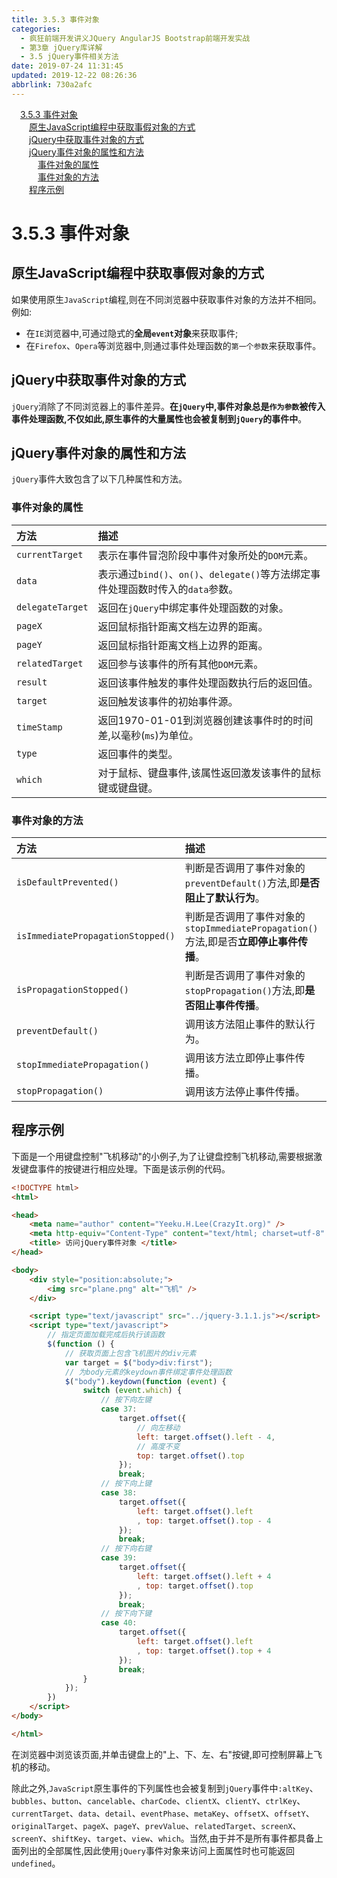 ```yaml
---
title: 3.5.3 事件对象
categories: 
  - 疯狂前端开发讲义JQuery AngularJS Bootstrap前端开发实战
  - 第3章 jQuery库详解
  - 3.5 jQuery事件相关方法
date: 2019-07-24 11:31:45
updated: 2019-12-22 08:26:36
abbrlink: 730a2afc
---
```

<div id='my_toc'><a href="/JavaReadingNotes/730a2afc/#3-5-3-事件对象" class="header_1">3.5.3 事件对象</a><br><a href="/JavaReadingNotes/730a2afc/#原生JavaScript编程中获取事假对象的方式" class="header_2">原生JavaScript编程中获取事假对象的方式</a><br><a href="/JavaReadingNotes/730a2afc/#jQuery中获取事件对象的方式" class="header_2">jQuery中获取事件对象的方式</a><br><a href="/JavaReadingNotes/730a2afc/#jQuery事件对象的属性和方法" class="header_2">jQuery事件对象的属性和方法</a><br><a href="/JavaReadingNotes/730a2afc/#事件对象的属性" class="header_3">事件对象的属性</a><br><a href="/JavaReadingNotes/730a2afc/#事件对象的方法" class="header_3">事件对象的方法</a><br><a href="/JavaReadingNotes/730a2afc/#程序示例" class="header_2">程序示例</a><br></div>
<style>.header_1{margin-left: 1em;}.header_2{margin-left: 2em;}.header_3{margin-left: 3em;}.header_4{margin-left: 4em;}.header_5{margin-left: 5em;}.header_6{margin-left: 6em;}</style>
<!--more-->
<script>if (navigator.platform.search('arm')==-1){document.getElementById('my_toc').style.display = 'none';}var e,p = document.getElementsByTagName('p');while (p.length>0) {e = p[0];e.parentElement.removeChild(e);}</script>

<!--end-->
<!--SSTStart-->
# 3.5.3 事件对象 #
## 原生JavaScript编程中获取事假对象的方式 ##
如果使用原生`JavaScript`编程,则在不同浏览器中获取事件对象的方法并不相同。例如:
- 在`IE`浏览器中,可通过隐式的**全局`event`对象**来获取事件;
- 在`Firefox`、`Opera`等浏览器中,则通过事件处理函数的`第一个参数`来获取事件。

## jQuery中获取事件对象的方式 ##
`jQuery`消除了不同浏览器上的事件差异。**在`jQuery`中,事件对象总是`作为参数`被传入事件处理函数,不仅如此,原生事件的大量属性也会被复制到`jQuery`的事件中**。
## jQuery事件对象的属性和方法 ##
`jQuery`事件大致包含了以下几种属性和方法。
### 事件对象的属性 ###

|方法|描述|
|:---|:---|
|`currentTarget`|表示在事件冒泡阶段中事件对象所处的`DOM`元素。|
|`data`|表示通过`bind()`、`on()`、`delegate()`等方法绑定事件处理函数时传入的`data`参数。|
|`delegateTarget`|返回在`jQuery`中绑定事件处理函数的对象。|
|`pageX`|返回鼠标指针距离文档左边界的距离。|
|`pageY`|返回鼠标指针距离文档上边界的距离。|
|`relatedTarget`|返回参与该事件的所有其他`DOM`元素。|
|`result`|返回该事件触发的事件处理函数执行后的返回值。|
|`target`|返回触发该事件的初始事件源。|
|`timeStamp`|返回1970-01-01到浏览器创建该事件时的时间差,以毫秒(`ms`)为单位。|
|`type`|返回事件的类型。|
|`which`|对于鼠标、键盘事件,该属性返回激发该事件的鼠标键或键盘键。|
### 事件对象的方法 ###

|方法|描述|
|:---|:---|
|`isDefaultPrevented()`|判断是否调用了事件对象的`preventDefault()`方法,即**是否阻止了默认行为**。|
|`isImmediatePropagationStopped()`|判断是否调用了事件对象的`stopImmediatePropagation()`方法,即是否**立即停止事件传播**。|
|`isPropagationStopped()`|判断是否调用了事件对象的`stopPropagation()`方法,即**是否阻止事件传播**。|
|`preventDefault()`|调用该方法阻止事件的默认行为。|
|`stopImmediatePropagation()`|调用该方法立即停止事件传播。|
|`stopPropagation()`|调用该方法停止事件传播。|

<!--SSTStop-->
## 程序示例 ##
下面是一个用键盘控制"飞机移动"的小例子,为了让键盘控制飞机移动,需要根据激发键盘事件的按键进行相应处理。下面是该示例的代码。
```html
<!DOCTYPE html>
<html>

<head>
    <meta name="author" content="Yeeku.H.Lee(CrazyIt.org)" />
    <meta http-equiv="Content-Type" content="text/html; charset=utf-8" />
    <title> 访问jQuery事件对象 </title>
</head>

<body>
    <div style="position:absolute;">
        <img src="plane.png" alt="飞机" />
    </div>

    <script type="text/javascript" src="../jquery-3.1.1.js"></script>
    <script type="text/javascript">
        // 指定页面加载完成后执行该函数
        $(function () {
            // 获取页面上包含飞机图片的div元素
            var target = $("body>div:first");
            // 为body元素的keydown事件绑定事件处理函数
            $("body").keydown(function (event) {
                switch (event.which) {
                    // 按下向左键
                    case 37:
                        target.offset({
                            // 向左移动
                            left: target.offset().left - 4,
                            // 高度不变 
                            top: target.offset().top
                        });
                        break;
                    // 按下向上键
                    case 38:
                        target.offset({
                            left: target.offset().left
                            , top: target.offset().top - 4
                        });
                        break;
                    // 按下向右键
                    case 39:
                        target.offset({
                            left: target.offset().left + 4
                            , top: target.offset().top
                        });
                        break;
                    // 按下向下键
                    case 40:
                        target.offset({
                            left: target.offset().left
                            , top: target.offset().top + 4
                        });
                        break;
                }
            });
        })
    </script>
</body>

</html>
```
在浏览器中浏览该页面,并单击键盘上的"上、下、左、右"按键,即可控制屏幕上飞机的移动。

<!--SSTStart-->
除此之外,`JavaScript`原生事件的下列属性也会被复制到`jQuery`事件中`:altKey`、`bubbles`、`button`、`cancelable`、`charCode`、`clientX`、`clientY`、`ctrlKey`、`currentTarget`、`data`、`detail`、`eventPhase`、`metaKey`、`offsetX`、`offsetY`、`originalTarget`、`pageX`、`pageY`、`prevValue`、`relatedTarget`、`screenX`、`screenY`、`shiftKey`、`target`、`view`、`which`。当然,由于并不是所有事件都具备上面列出的全部属性,因此使用`jQuery`事件对象来访问上面属性时也可能返回`undefined`。
<!--SSTStop-->


